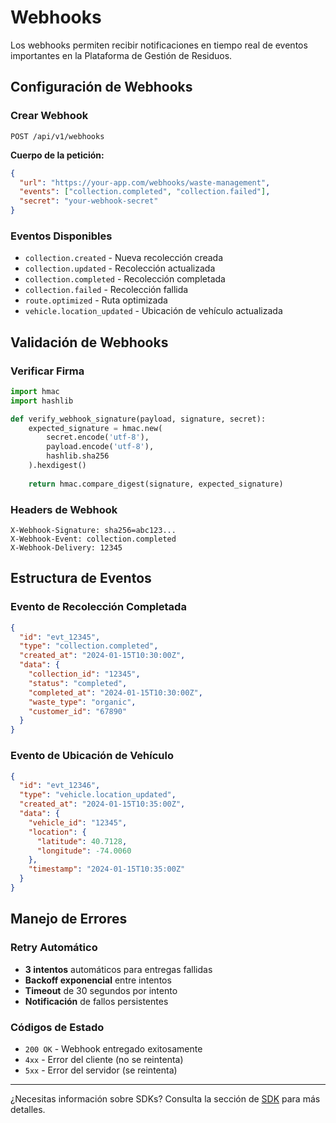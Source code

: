 # Webhooks

Los webhooks permiten recibir notificaciones en tiempo real de eventos importantes en la Plataforma de Gestión de Residuos.

## Configuración de Webhooks

### Crear Webhook
```http
POST /api/v1/webhooks
```

**Cuerpo de la petición:**
```json
{
  "url": "https://your-app.com/webhooks/waste-management",
  "events": ["collection.completed", "collection.failed"],
  "secret": "your-webhook-secret"
}
```

### Eventos Disponibles
- `collection.created` - Nueva recolección creada
- `collection.updated` - Recolección actualizada
- `collection.completed` - Recolección completada
- `collection.failed` - Recolección fallida
- `route.optimized` - Ruta optimizada
- `vehicle.location_updated` - Ubicación de vehículo actualizada

## Validación de Webhooks

### Verificar Firma
```python
import hmac
import hashlib

def verify_webhook_signature(payload, signature, secret):
    expected_signature = hmac.new(
        secret.encode('utf-8'),
        payload.encode('utf-8'),
        hashlib.sha256
    ).hexdigest()
    
    return hmac.compare_digest(signature, expected_signature)
```

### Headers de Webhook
```http
X-Webhook-Signature: sha256=abc123...
X-Webhook-Event: collection.completed
X-Webhook-Delivery: 12345
```

## Estructura de Eventos

### Evento de Recolección Completada
```json
{
  "id": "evt_12345",
  "type": "collection.completed",
  "created_at": "2024-01-15T10:30:00Z",
  "data": {
    "collection_id": "12345",
    "status": "completed",
    "completed_at": "2024-01-15T10:30:00Z",
    "waste_type": "organic",
    "customer_id": "67890"
  }
}
```

### Evento de Ubicación de Vehículo
```json
{
  "id": "evt_12346",
  "type": "vehicle.location_updated",
  "created_at": "2024-01-15T10:35:00Z",
  "data": {
    "vehicle_id": "12345",
    "location": {
      "latitude": 40.7128,
      "longitude": -74.0060
    },
    "timestamp": "2024-01-15T10:35:00Z"
  }
}
```

## Manejo de Errores

### Retry Automático
- **3 intentos** automáticos para entregas fallidas
- **Backoff exponencial** entre intentos
- **Timeout** de 30 segundos por intento
- **Notificación** de fallos persistentes

### Códigos de Estado
- `200 OK` - Webhook entregado exitosamente
- `4xx` - Error del cliente (no se reintenta)
- `5xx` - Error del servidor (se reintenta)

---

¿Necesitas información sobre SDKs? Consulta la sección de [SDK](/docs/api/sdk) para más detalles.

